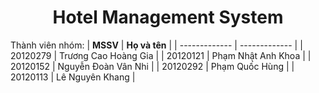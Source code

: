 <h1 align="center">Hotel Management System</h1>

Thành viên nhóm:
| **MSSV**  | **Họ và tên** |
| ------------- | ------------- |
| 20120279  | Trương Cao Hoàng Gia  |
| 20120121  | Phạm Nhật Anh Khoa  |
| 20120152  | Nguyễn Đoàn Vân Nhi  |
| 20120292  | Phạm Quốc Hùng  |
| 20120113  | Lê Nguyên Khang  |

